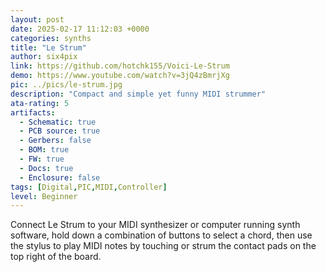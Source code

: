 ```yaml
---
layout: post
date: 2025-02-17 11:12:03 +0000
categories: synths
title: "Le Strum"
author: six4pix
link: https://github.com/hotchk155/Voici-Le-Strum
demo: https://www.youtube.com/watch?v=3jQ4zBmrjXg
pic: ../pics/le-strum.jpg
description: "Compact and simple yet funny MIDI strummer"
ata-rating: 5
artifacts:
  - Schematic: true
  - PCB source: true
  - Gerbers: false
  - BOM: true
  - FW: true
  - Docs: true
  - Enclosure: false
tags: [Digital,PIC,MIDI,Controller]
level: Beginner
---
```


Connect Le Strum to your MIDI synthesizer or computer running synth software, hold down a combination of buttons to select a chord, then use the stylus to play MIDI notes by touching or strum the contact pads on the top right of the board.
